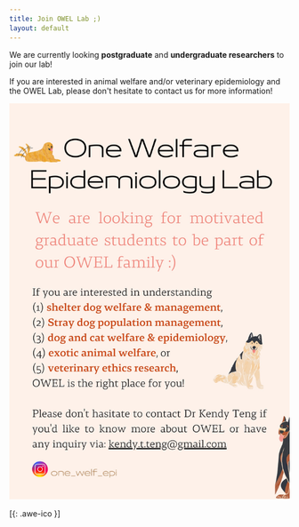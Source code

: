 ```yaml
---
title: Join OWEL Lab ;)
layout: default
---
```


We are currently looking **postgraduate** and **undergraduate researchers** to join our lab! 

If you are interested in animal welfare and/or veterinary epidemiology and the OWEL Lab, please don't hesitate to contact us for more information!


![student_recruiting](student_recruiting.jpg)<br/>


[[<i class="fa fa-envelope-o"></i>](mailto:kendy.t.teng@gmail.com){: .awe-ico }]
